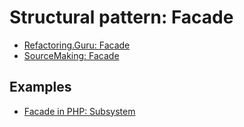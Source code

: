 # Structural pattern: Facade

- [Refactoring.Guru: Facade](https://refactoring.guru/design-patterns/facade)
- [SourceMaking: Facade](https://sourcemaking.com/design_patterns/facade)


## Examples

* [Facade in PHP: Subsystem](Php/Subsystem)